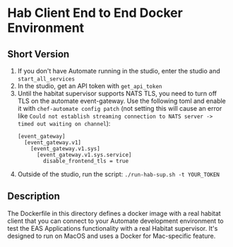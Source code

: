 # Hab Client End to End Docker Environment

## Short Version

1. If you don't have Automate running in the studio, enter the studio and
   `start_all_services`
2. In the studio, get an API token with `get_api_token`
3. Until the habitat supervisor supports NATS TLS, you need to turn off TLS on
   the automate event-gateway. Use the following toml and enable it with
   `chef-automate config patch` (not setting this will cause an error like
   `Could not establish streaming connection to NATS server -> timed out
   waiting on channel`):
   ```
   [event_gateway]
     [event_gateway.v1]
       [event_gateway.v1.sys]
         [event_gateway.v1.sys.service]
           disable_frontend_tls = true
   ```   
4. Outside of the studio, run the script: `./run-hab-sup.sh -t YOUR_TOKEN`

## Description

The Dockerfile in this directory defines a docker image with a real habitat
client that you can connect to your Automate development environment to test
the EAS Applications functionality with a real Habitat supervisor. It's
designed to run on MacOS and uses a Docker for Mac-specific feature.


